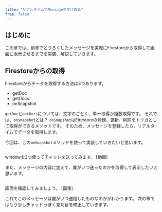 ```yaml
---
title: "リアルタイムでMessageを受け取る"
free: false
---
```


## はじめに
この章では、前章でとうろくしたメッセージを実際にFirestoreから取得して画面に表示させるまでを実装、解説していきます。

## Firestoreからの取得
Firestoreからデータを取得する方法は3つあります。
- getDoc
- getDocs
- onSnapshot

`getDoc`と`getDocs`については、文字のごとく、単一取得か複数取得です。
それでは、`onSnapshot`とは？
`onSnapshot`はFirestoreの登録、更新、削除をトリガとして取得ができるメソッドです。
そのため、メッセージを登録したら、リアルタイムでデータを取得します。

今回は、この`onSnapshot`メソッドを使って実装していきたいと思います。
```typescript: app/chat/[chatId]/page.tsx
```

windowを2つ使ってチャットを送ってみます。
[動画]

また、メッセージの内容に加えて、誰がいつ送ったのかを取得して表示したいと思います。
```typescript: app/chat/[chatId]/page.tsx
```

画面を確認してみましょう。
[画像]

これでこのメッセージは誰がいつ送信したものなのかがわかります。
次の章ではもう少しチャットっぽく見た目を修正していきます。